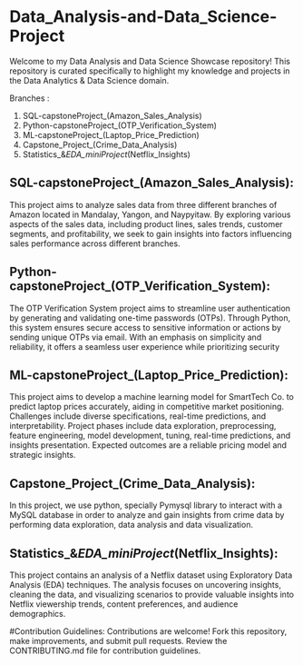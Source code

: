 # Data_Analysis-and-Data_Science-Project
Welcome to my Data Analysis and Data Science Showcase repository! This repository is curated specifically to highlight my knowledge and projects in the Data Analytics & Data Science domain.

Branches : 
1. SQL-capstoneProject_(Amazon_Sales_Analysis)
2. Python-capstoneProject_(OTP_Verification_System)
3. ML-capstoneProject_(Laptop_Price_Prediction)
4. Capstone_Project_(Crime_Data_Analysis)
5. Statistics_&_EDA_miniProject_(Netflix_Insights)

## **SQL-capstoneProject_(Amazon_Sales_Analysis):**
This project aims to analyze sales data from three different branches of Amazon located in Mandalay, Yangon, and Naypyitaw. By exploring various aspects of the sales data, including product lines, sales trends, customer segments, and profitability, we seek to gain insights into factors influencing sales performance across different branches.

## **Python-capstoneProject_(OTP_Verification_System):** 
The OTP Verification System project aims to streamline user authentication by generating and validating one-time passwords (OTPs). Through Python, this system ensures secure access to sensitive information or actions by sending unique OTPs via email. With an emphasis on simplicity and reliability, it offers a seamless user experience while prioritizing security

## **ML-capstoneProject_(Laptop_Price_Prediction):**
This project aims to develop a machine learning model for SmartTech Co. to predict laptop prices accurately, aiding in competitive market positioning. Challenges include diverse specifications, real-time predictions, and interpretability. Project phases include data exploration, preprocessing, feature engineering, model development, tuning, real-time predictions, and insights presentation. Expected outcomes are a reliable pricing model and strategic insights.

## **Capstone_Project_(Crime_Data_Analysis):** 
In this project, we use python, specially Pymysql library to interact with a MySQL database in order to analyze and gain insights from crime data by performing data exploration, data analysis and data visualization.

## **Statistics_&_EDA_miniProject_(Netflix_Insights):** 
This project contains an analysis of a Netflix dataset using Exploratory Data Analysis (EDA) techniques. The analysis focuses on uncovering insights, cleaning the data, and visualizing scenarios to provide valuable insights into Netflix viewership trends, content preferences, and audience demographics.

#Contribution Guidelines: Contributions are welcome! Fork this repository, make improvements, and submit pull requests. Review the CONTRIBUTING.md file for contribution guidelines.
